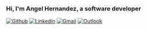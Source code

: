 ### Hi, I'm Angel Hernandez, a software developer

[![Github](https://img.shields.io/badge/-Github-000?style=flat&logo=Github&logoColor=white)](https://github.com/Angel-Znoker)
[![Linkedin](https://img.shields.io/badge/-LinkedIn-blue?style=flat&logo=Linkedin&logoColor=white)](https://www.linkedin.com/in/angel-znoker/)
[![Gmail](https://img.shields.io/badge/-Gmail-c14438?style=flat&logo=Gmail&logoColor=white)](mailto:angel96esti@gmail.com)
[![Outlook](https://img.shields.io/badge/-Outlook-0078D4?style=flat&logo=Microsoft-Outlook&logoColor=white)](mailto:angel96esti@hotmail.com)


<!--
**Angel-Znoker/Angel-Znoker** is a ✨ _special_ ✨ repository because its `README.md` (this file) appears on your GitHub profile.

Here are some ideas to get you started:

- 🔭 I’m currently working on ...
- 🌱 I’m currently learning ...
- 👯 I’m looking to collaborate on ...
- 🤔 I’m looking for help with ...
- 💬 Ask me about ...
- 📫 How to reach me: ...
- 😄 Pronouns: ...
- ⚡ Fun fact: ...
-->
